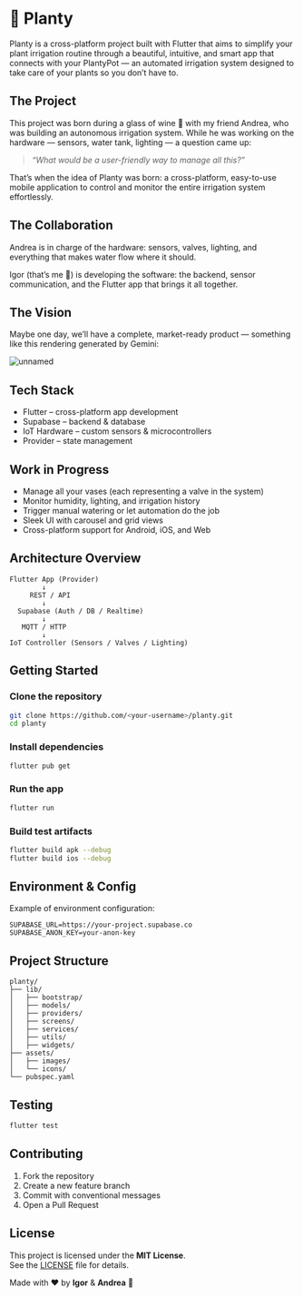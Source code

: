 # 🌿 Planty

Planty is a cross-platform project built with Flutter that aims to simplify your plant irrigation routine through a beautiful, intuitive, and smart app that connects with your PlantyPot — an automated irrigation system designed to take care of your plants so you don’t have to.

## The Project

This project was born during a glass of wine 🍷 with my friend Andrea, who was building an autonomous irrigation system.
While he was working on the hardware — sensors, water tank, lighting — a question came up:

> *“What would be a user-friendly way to manage all this?”*

That’s when the idea of Planty was born: a cross-platform, easy-to-use mobile application to control and monitor the entire irrigation system effortlessly.

## The Collaboration

Andrea is in charge of the hardware: sensors, valves, lighting, and everything that makes water flow where it should.

Igor (that’s me 👋) is developing the software: the backend, sensor communication, and the Flutter app that brings it all together.

## The Vision

Maybe one day, we’ll have a complete, market-ready product —
something like this rendering generated by Gemini:

![unnamed](https://github.com/user-attachments/assets/ea04c9ce-3c31-4dbb-a32c-41476534c068)

## Tech Stack

- Flutter – cross-platform app development  
- Supabase – backend & database  
- IoT Hardware – custom sensors & microcontrollers  
- Provider – state management  

## Work in Progress

- Manage all your vases (each representing a valve in the system)  
- Monitor humidity, lighting, and irrigation history  
- Trigger manual watering or let automation do the job  
- Sleek UI with carousel and grid views  
- Cross-platform support for Android, iOS, and Web

## Architecture Overview

```
Flutter App (Provider)
        ↓
     REST / API
        ↓
  Supabase (Auth / DB / Realtime)
        ↓
   MQTT / HTTP
        ↓
IoT Controller (Sensors / Valves / Lighting)
```

## Getting Started

### Clone the repository

```bash
git clone https://github.com/<your-username>/planty.git
cd planty
```

### Install dependencies

```bash
flutter pub get
```

### Run the app

```bash
flutter run
```

### Build test artifacts

```bash
flutter build apk --debug
flutter build ios --debug
```

## Environment & Config

Example of environment configuration:

```env
SUPABASE_URL=https://your-project.supabase.co
SUPABASE_ANON_KEY=your-anon-key
```

## Project Structure

```
planty/
├── lib/
│   ├── bootstrap/
│   ├── models/
│   ├── providers/
│   ├── screens/
│   ├── services/
│   ├── utils/
│   ├── widgets/
├── assets/
│   ├── images/
│   └── icons/
└── pubspec.yaml
```

## Testing

```bash
flutter test
```

## Contributing

1. Fork the repository  
2. Create a new feature branch  
3. Commit with conventional messages  
4. Open a Pull Request

## License

This project is licensed under the **MIT License**.  
See the [LICENSE](LICENSE) file for details.

Made with ❤️ by **Igor** & **Andrea** 🌿
